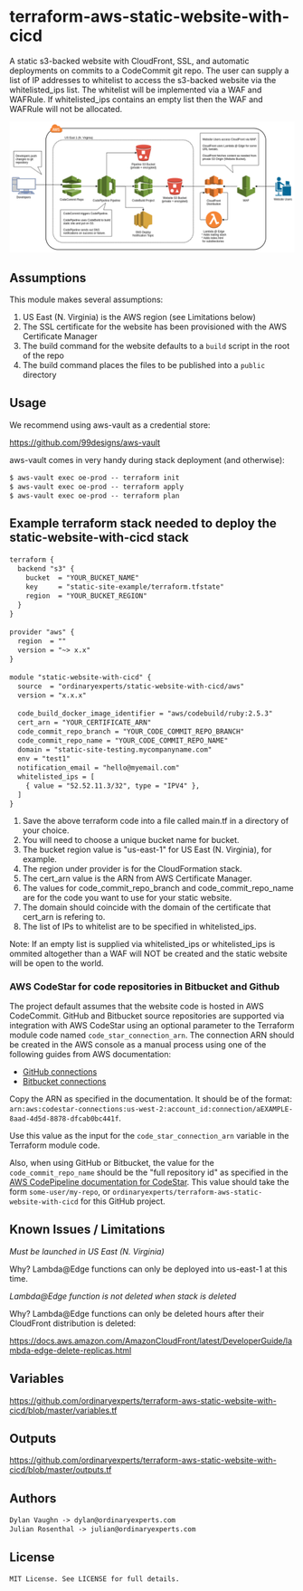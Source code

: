 # terraform-aws-static-website-with-cicd

A static s3-backed website with CloudFront, SSL, and automatic deployments on commits to a CodeCommit git repo.
The user can supply a list of IP addresses to whitelist to access the s3-backed website via the whitelisted_ips list.
The whitelist will be implemented via a WAF and WAFRule.
If whitelisted_ips contains an empty list then the WAF and WAFRule will not be allocated.

![AWS Component Diagram](https://github.com/ordinaryexperts/terraform-aws-static-website-with-cicd/raw/master/terraform-aws-static-website-with-cicd.png)

## Assumptions

This module makes several assumptions:

1. US East (N. Virginia) is the AWS region (see Limitations below)
1. The SSL certificate for the website has been provisioned with the AWS Certificate Manager
1. The build command for the website defaults to a `build` script in the root of the repo
1. The build command places the files to be published into a `public` directory

## Usage

We recommend using aws-vault as a credential store:

https://github.com/99designs/aws-vault

aws-vault comes in very handy during stack deployment (and otherwise):

    $ aws-vault exec oe-prod -- terraform init
    $ aws-vault exec oe-prod -- terraform apply
    $ aws-vault exec oe-prod -- terraform plan

## Example terraform stack needed to deploy the static-website-with-cicd stack

    terraform {
      backend "s3" {
        bucket  = "YOUR_BUCKET_NAME"
        key     = "static-site-example/terraform.tfstate"
        region  = "YOUR_BUCKET_REGION"
      }
    }

    provider "aws" {
      region  = ""
      version = "~> x.x"
    }

    module "static-website-with-cicd" {
      source  = "ordinaryexperts/static-website-with-cicd/aws"
      version = "x.x.x"

      code_build_docker_image_identifier = "aws/codebuild/ruby:2.5.3"
      cert_arn = "YOUR_CERTIFICATE_ARN"
      code_commit_repo_branch = "YOUR_CODE_COMMIT_REPO_BRANCH"
      code_commit_repo_name = "YOUR_CODE_COMMIT_REPO_NAME"
      domain = "static-site-testing.mycompanyname.com"
      env = "test1"
      notification_email = "hello@myemail.com"
      whitelisted_ips = [
        { value = "52.52.11.3/32", type = "IPV4" },
      ]
    }

1. Save the above terraform code into a file called main.tf in a directory of your choice.
1. You will need to choose a unique bucket name for bucket.
1. The bucket region value is "us-east-1" for US East (N. Virginia), for example.
1. The region under provider is for the CloudFormation stack.
1. The cert_arn value is the ARN from AWS Certificate Manager.
1. The values for code_commit_repo_branch and code_commit_repo_name are for the code you want to use for your static website.
1. The domain should coincide with the domain of the certificate that cert_arn is refering to.
1. The list of IPs to whitelist are to be specified in whitelisted_ips.

Note: If an empty list is supplied via whitelisted_ips or whitelisted_ips is ommited altogether than a WAF will NOT be created and the static website will be open to the world.

### AWS CodeStar for code repositories in Bitbucket and Github

The project default assumes that the website code is hosted in AWS CodeCommit. GitHub and Bitbucket source repositories are supported via integration with AWS CodeStar using an optional parameter to the Terraform module code named `code_star_connection_arn`. The connection ARN should be created in the AWS console as a manual process using one of the following guides from AWS documentation:

* [GitHub connections](https://docs.aws.amazon.com/codepipeline/latest/userguide/connections-github.html)
* [Bitbucket connections](https://docs.aws.amazon.com/codepipeline/latest/userguide/connections-bitbucket.html)

Copy the ARN as specified in the documentation. It should be of the format: `arn:aws:codestar-connections:us-west-2:account_id:connection/aEXAMPLE-8aad-4d5d-8878-dfcab0bc441f`.

Use this value as the input for the `code_star_connection_arn` variable in the Terraform module code.

Also, when using GitHub or Bitbucket, the value for the `code_commit_repo_name` should be the "full repository id" as specified in the [AWS CodePipeline documentation for CodeStar](https://docs.aws.amazon.com/codepipeline/latest/userguide/action-reference-CodestarConnectionSource.html). This value should take the form `some-user/my-repo`, or `ordinaryexperts/terraform-aws-static-website-with-cicd` for this GitHub project.

## Known Issues / Limitations

*Must be launched in US East (N. Virginia)*

Why? Lambda@Edge functions can only be deployed into us-east-1 at this time.

*Lambda@Edge function is not deleted when stack is deleted*

Why? Lambda@Edge functions can only be deleted hours after their CloudFront distribution is deleted:

https://docs.aws.amazon.com/AmazonCloudFront/latest/DeveloperGuide/lambda-edge-delete-replicas.html

## Variables 

https://github.com/ordinaryexperts/terraform-aws-static-website-with-cicd/blob/master/variables.tf

## Outputs

https://github.com/ordinaryexperts/terraform-aws-static-website-with-cicd/blob/master/outputs.tf

## Authors

    Dylan Vaughn -> dylan@ordinaryexperts.com
    Julian Rosenthal -> julian@ordinaryexperts.com

## License

    MIT License. See LICENSE for full details.
